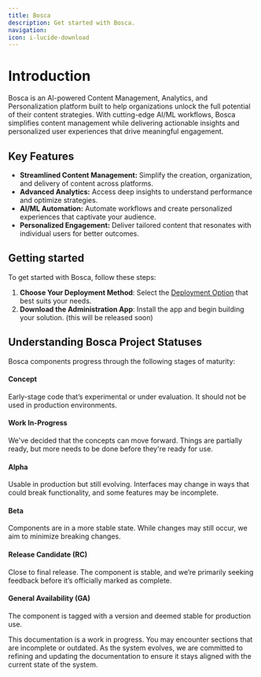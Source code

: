 ```yaml
---
title: Bosca
description: Get started with Bosca.
navigation:
icon: i-lucide-download
---
```


# Introduction

Bosca is an AI-powered Content Management, Analytics, and Personalization platform built to help organizations
unlock the full potential of their content strategies. With cutting-edge AI/ML workflows, Bosca simplifies content
management while delivering actionable insights and personalized user experiences that drive meaningful engagement.

## Key Features

- **Streamlined Content Management:** Simplify the creation, organization, and delivery of content across platforms.
- **Advanced Analytics:** Access deep insights to understand performance and optimize strategies.
- **AI/ML Automation:** Automate workflows and create personalized experiences that captivate your audience.
- **Personalized Engagement:** Deliver tailored content that resonates with individual users for better outcomes.

## Getting started

To get started with Bosca, follow these steps:

1. **Choose Your Deployment Method**: Select the [Deployment Option](/architecture/deployment) that best suits your needs.
2. **Download the Administration App**: Install the app and begin building your solution. (this will be released soon)

## Understanding Bosca Project Statuses

Bosca components progress through the following stages of maturity:

#### Concept

<secondary-label ref="concept"/>
Early-stage code that’s experimental or under evaluation. It should not be used in production environments.

#### Work In-Progress

<secondary-label ref="wip"/>
We've decided that the concepts can move forward.  Things are partially ready, but more needs to be done before they're ready for use.

#### Alpha

<secondary-label ref="alpha"/>

Usable in production but still evolving. Interfaces may change in ways that could break functionality, and some features
may be incomplete.

#### Beta

<secondary-label ref="beta"/>

Components are in a more stable state. While changes may still occur, we aim to minimize breaking changes.

#### Release Candidate (RC)

<secondary-label ref="rc"/>

Close to final release. The component is stable, and we’re primarily seeking feedback before it’s officially marked as
complete.

#### General Availability (GA)

<secondary-label ref="ga"/>

The component is tagged with a version and deemed stable for production use.

<note>
  This documentation is a work in progress. You may encounter sections that are incomplete or outdated. As the system evolves,
  we are committed to refining and updating the documentation to ensure it stays aligned with the current state of the system.
</note>
